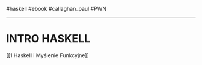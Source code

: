 #haskell #ebook  #callaghan_paul #PWN

----
# INTRO HASKELL
[[1 Haskell i Myślenie Funkcyjne]]











